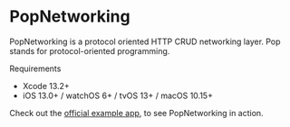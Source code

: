 # PopNetworking

PopNetworking is a protocol oriented HTTP CRUD networking layer. Pop stands for protocol-oriented programming.

Requirements 
- Xcode 13.2+ 
- iOS 13.0+ / watchOS 6+ / tvOS 13+ / macOS 10.15+

Check out the [official example app](https://github.com/djk12587/PopNetworking-ExampleApp), to see PopNetworking in action.
